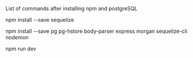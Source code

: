 List of commands after installing npm and postgreSQL

npm install --save sequelize

npm install --save pg pg-hstore body-parser express morgan sequelize-cli nodemon 

npm run dev
